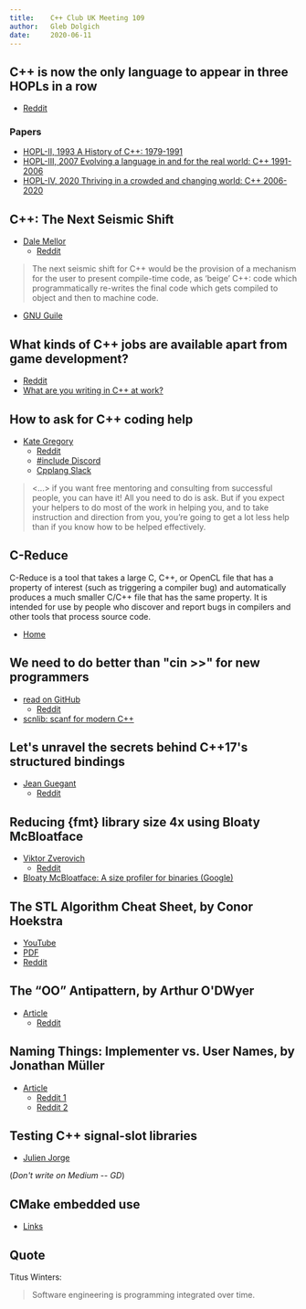 ```yaml
---
title:    C++ Club UK Meeting 109
author:   Gleb Dolgich
date:     2020-06-11
---
```


## C++ is now the only language to appear in three HOPLs in a row

* [Reddit](https://www.reddit.com/r/cpp/comments/h0gxo5/c_is_now_the_only_language_to_appear_in_three/)

### Papers

* [HOPL-II, 1993 A History of C++: 1979-1991](http://www.stroustrup.com/hopl2.pdf)
* [HOPL-III, 2007 Evolving a language in and for the real world: C++ 1991-2006](http://www.stroustrup.com/hopl-almost-final.pdf)
* [HOPL-IV, 2020 Thriving in a crowded and changing world: C++ 2006-2020](https://www.stroustrup.com/hopl20main-p5-p-bfc9cd4--final.pdf)

## C++: The Next Seismic Shift

* [Dale Mellor](https://rdmp.org/dmbcs/seismic-c++)
  * [Reddit](https://www.reddit.com/r/cpp/comments/gle6y0/c_the_next_seismic_shift/)

> The next seismic shift for C++ would be the provision of a mechanism for the user to present
> compile-time code, as ‘beige’ C++: code which programmatically re-writes the final code which gets
> compiled to object and then to machine code.

* [GNU Guile](https://www.gnu.org/software/guile/guile.html)

## What kinds of C++ jobs are available apart from game development?

* [Reddit](https://www.reddit.com/r/cpp/comments/gn0ffp/forgive_my_ignorance_but_what_kind_of_jobs_can/)
* [What are you writing in C++ at work?](https://www.reddit.com/r/cpp/comments/e6sigs/what_are_you_writing_in_c_at_work/)

## How to ask for C++ coding help

* [Kate Gregory](http://www.gregcons.com/KateBlog/HowToAskForCCodingHelp.aspx)
  * [Reddit](https://www.reddit.com/r/cpp/comments/gvw8y3/how_to_ask_for_c_coding_help_kate_gregory/)
  * [#include Discord](https://www.includecpp.org/)
  * [Cpplang Slack](https://cpplang-inviter.cppalliance.org/)

> <...> if you want free mentoring and consulting from successful people, you can have it! All you
> need to do is ask. But if you expect your helpers to do most of the work in helping you, and to
> take instruction and direction from you, you’re going to get a lot less help than if you know how
> to be helped effectively.

## C-Reduce

C-Reduce is a tool that takes a large C, C++, or OpenCL file that has a property of interest (such
as triggering a compiler bug) and automatically produces a much smaller C/C++ file that has the same
property. It is intended for use by people who discover and report bugs in compilers and other tools
that process source code.

* [Home](http://embed.cs.utah.edu/creduce/)

## We need to do better than "cin >>" for new programmers

* [read on GitHub](https://github.com/ShakaUVM/read)
  * [Reddit](https://www.reddit.com/r/cpp/comments/gtzsnm/we_need_to_do_better_than_cin_for_new_programmers/)
* [scnlib: scanf for modern C++](https://github.com/eliaskosunen/scnlib)

## Let's unravel the secrets behind C++17's structured bindings

* [Jean Guegant](https://jguegant.github.io/blogs/tech/structured-bindings.html)
  * [Reddit](https://www.reddit.com/r/cpp/comments/glnx3w/lets_unravel_the_secrets_behind_c17s_structured/)

## Reducing {fmt} library size 4x using Bloaty McBloatface

* [Viktor Zverovich](https://www.zverovich.net/2020/05/21/reducing-library-size.html)
  * [Reddit](https://www.reddit.com/r/cpp/comments/go82wo/reducing_fmt_library_size_4x_using_bloaty/)
* [Bloaty McBloatface: A size profiler for binaries (Google)](https://github.com/google/bloaty)

## The STL Algorithm Cheat Sheet, by Conor Hoekstra

* [YouTube](https://youtu.be/LMmFpOhcQhA)
* [PDF](https://github.com/codereport/Algorithms/blob/master/CheatSheet/The%20STL%20Algorithm%20Cheat%20Sheet%20v0.0.pdf)
* [Reddit](https://www.reddit.com/r/cpp/comments/g4e2uj/the_stl_algorithm_cheat_sheet/)

## The “OO” Antipattern, by Arthur O'DWyer

* [Article](https://quuxplusone.github.io/blog/2020/05/28/oo-antipattern/)
  * [Reddit](https://www.reddit.com/r/cpp/comments/gs0iwm/the_oo_antipattern/)

## Naming Things: Implementer vs. User Names, by Jonathan Müller

* [Article](https://foonathan.net/2019/11/implementer-vs-user-names/#content)
  * [Reddit 1](https://www.reddit.com/r/programming/comments/e5hzmi/naming_things_implementer_vs_user_names/)
  * [Reddit 2](https://www.reddit.com/r/cpp/comments/e5s6og/naming_things_implementer_vs_user_names/)

## Testing C++ signal-slot libraries

* [Julien Jorge](https://medium.com/@julienjorge/testing-c-signal-slot-libraries-1994eb120826)

(_Don't write on Medium -- GD_)

## CMake embedded use

* [Links](https://www.embeddeduse.com/cmake/)

## Quote

Titus Winters:

> Software engineering is programming integrated over time.
